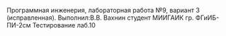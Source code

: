 Программная инженерия, лабораторная работа №9, вариант 3 (исправленная). Выполнил:В.В. Вахнин студент МИИГАИК гр. ФГиИБ-ПИ-2см
Тестирование лаб.10
